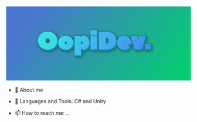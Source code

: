 ![Header](https://github.com/OOpipoo/OOpipoo/blob/main/assets/image.png)

- 🔭 About me 

- 🌱 Languages and Tools: C# and Unity

- 📫 How to reach me: ..